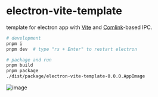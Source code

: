 # electron-vite-template

template for electron app with [Vite](https://github.com/vitejs/vite) and [Comlink](https://github.com/GoogleChromeLabs/comlink)-based IPC.

```sh
# development
pnpm i
pnpm dev  # type "rs + Enter" to restart electron

# package and run
pnpm build
pnpm package
./dist/package/electron-vite-template-0.0.0.AppImage
```

![image](https://user-images.githubusercontent.com/4232207/219933030-8b2f70a9-775f-47ce-86f1-38bd3e97a04e.png)
